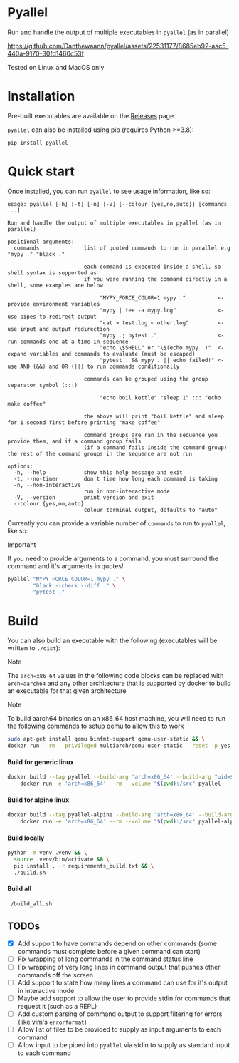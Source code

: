 # Pyallel

Run and handle the output of multiple executables in `pyallel` (as in parallel)

https://github.com/Danthewaann/pyallel/assets/22531177/8685eb92-aac5-440a-9170-30fd1460c53f

Tested on Linux and MacOS only

# Installation

Pre-built executables are available on the [Releases](https://github.com/Danthewaann/pyallel/releases) page.

`pyallel` can also be installed using pip (requires Python >=3.8):

```bash
pip install pyallel
```

# Quick start

Once installed, you can run `pyallel` to see usage information, like so:

```
usage: pyallel [-h] [-t] [-n] [-V] [--colour {yes,no,auto}] [commands ...]

Run and handle the output of multiple executables in pyallel (as in parallel)

positional arguments:
  commands              list of quoted commands to run in parallel e.g "mypy ." "black ."

                        each command is executed inside a shell, so shell syntax is supported as
                        if you were running the command directly in a shell, some examples are below

                             "MYPY_FORCE_COLOR=1 mypy ."          <- provide environment variables
                             "mypy | tee -a mypy.log"             <- use pipes to redirect output
                             "cat > test.log < other.log"         <- use input and output redirection
                             "mypy .; pytest ."                   <- run commands one at a time in sequence
                             "echo \$SHELL" or "\$(echo mypy .)"  <- expand variables and commands to evaluate (must be escaped)
                             "pytest . && mypy . || echo failed!" <- use AND (&&) and OR (||) to run commands conditionally

                        commands can be grouped using the group separator symbol (:::)

                             "echo boil kettle" "sleep 1" ::: "echo make coffee"

                        the above will print "boil kettle" and sleep for 1 second first before printing "make coffee"

                        command groups are ran in the sequence you provide them, and if a command group fails
                        (if a command fails inside the command group) the rest of the command groups in the sequence are not run

options:
  -h, --help            show this help message and exit
  -t, --no-timer        don't time how long each command is taking
  -n, --non-interactive
                        run in non-interactive mode
  -V, --version         print version and exit
  --colour {yes,no,auto}
                        colour terminal output, defaults to "auto"
```

Currently you can provide a variable number of `commands` to run to `pyallel`, like so:

> [!IMPORTANT]
> If you need to provide arguments to a command, you must surround the command and it's arguments in quotes!

```bash
pyallel "MYPY_FORCE_COLOR=1 mypy ." \
        "black --check --diff ." \
        "pytest ."
```

# Build

You can also build an executable with the following (executables will be written to `./dist`):

> [!NOTE]
> The `arch=x86_64` values in the following code blocks can be replaced with `arch=aarch64` and
> any other architecture that is supported by docker to build an executable for that given architecture

> [!NOTE]
> To build aarch64 binaries on an x86_64 host machine, you will need to run the following
> commands to setup qemu to allow this to work

```bash
sudo apt-get install qemu binfmt-support qemu-user-static && \
docker run --rm --privileged multiarch/qemu-user-static --reset -p yes
```

#### Build for generic linux

```bash
docker build --tag pyallel --build-arg 'arch=x86_64' --build-arg "uid=$(id -u)" --build-arg "gid=$(id -g)" . && \
    docker run -e 'arch=x86_64' --rm --volume "$(pwd):/src" pyallel
```

#### Build for alpine linux

```bash
docker build --tag pyallel-alpine --build-arg 'arch=x86_64' --build-arg "uid=$(id -u)" --build-arg "gid=$(id -g)" --file Dockerfile.alpine . && \
    docker run -e 'arch=x86_64' --rm --volume "$(pwd):/src" pyallel-alpine
```

#### Build locally

```bash
python -m venv .venv && \
  source .venv/bin/activate && \
  pip install . -r requirements_build.txt && \
  ./build.sh
```

#### Build all

```bash
./build_all.sh
```

## TODOs

- [x] Add support to have commands depend on other commands (some commands must complete
      before a given command can start)
- [ ] Fix wrapping of long commands in the command status line
- [ ] Fix wrapping of very long lines in command output that pushes other commands off the
      screen
- [ ] Add support to state how many lines a command can use for it's output in interactive mode
- [ ] Maybe add support to allow the user to provide stdin for commands that request it
      (such as a REPL)
- [ ] Add custom parsing of command output to support filtering for errors (like vim's
      `errorformat`)
- [ ] Allow list of files to be provided to supply as input arguments to each command
- [ ] Allow input to be piped into `pyallel` via stdin to supply as standard input to each
      command
